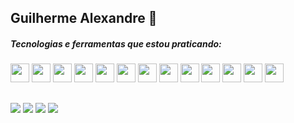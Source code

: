 ## Guilherme Alexandre :wave:
##### Tecnologias e ferramentas que estou praticando:

<div>
  <img width="30" height="30 "src="https://cdn.jsdelivr.net/gh/devicons/devicon@latest/icons/java/java-original.svg" />
  <img width="30" height="30 "src="https://cdn.jsdelivr.net/gh/devicons/devicon@latest/icons/spring/spring-original.svg" />
  <img width="30" height="30 "src="https://cdn.jsdelivr.net/gh/devicons/devicon@latest/icons/python/python-original.svg" />
  <img width="30" height="30 "src="https://cdn.jsdelivr.net/gh/devicons/devicon@latest/icons/django/django-plain.svg" />
  <img width="30" height="30 "src="https://cdn.jsdelivr.net/gh/devicons/devicon@latest/icons/azuresqldatabase/azuresqldatabase-original.svg" />
  <img width="30" height="30 "src="https://cdn.jsdelivr.net/gh/devicons/devicon@latest/icons/junit/junit-plain.svg" />
  <img width="30" height="30 "src="https://cdn.jsdelivr.net/gh/devicons/devicon@latest/icons/mongodb/mongodb-original.svg" />
  <img width="30" height="30 "src="https://cdn.jsdelivr.net/gh/devicons/devicon@latest/icons/docker/docker-original.svg" />
  <img width="30" height="30 "src="https://cdn.jsdelivr.net/gh/devicons/devicon@latest/icons/javascript/javascript-original.svg" />
  <img width="30" height="30 "src="https://cdn.jsdelivr.net/gh/devicons/devicon@latest/icons/nodejs/nodejs-original.svg" />
  <img width="30" height="30 "src="https://cdn.jsdelivr.net/gh/devicons/devicon@latest/icons/css3/css3-original.svg" />
  <img width="30" height="30 "src="https://cdn.jsdelivr.net/gh/devicons/devicon@latest/icons/html5/html5-original.svg" />
  <img width="30" height="30 "src="https://cdn.jsdelivr.net/gh/devicons/devicon@latest/icons/git/git-original.svg" />       
</div>


##
<a href="https://www.linkedin.com/in/guilherme-alexandre/" target="_blank"><img src="https://img.shields.io/badge/linkedin-%230077B5.svg?style=for-the-badge&logo=linkedin&logoColor=white" target="_blank"></a>
<a href="https://www.instagram.com/guilhalexandre/" target="_blank"><img src="https://img.shields.io/badge/Instagram-%23E4405F.svg?style=for-the-badge&logo=Instagram&logoColor=white" target="_blank"></a>
<a href="mailto:contato.guimalexandre@gmail.com" target="_blank"><img src="https://img.shields.io/badge/Gmail-D14836?style=for-the-badge&logo=gmail&logoColor=white" target="_blank"></a>
<a href="https://www.dio.me/users/contato_guimalexandre" target="_blank"><img src="https://img.shields.io/badge/DIO-6001D2?style=for-the-badge&logo=DIO!&logoColor=white" target="_blank"></a>
